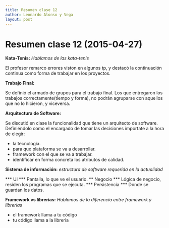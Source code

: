 ```yaml
---
title: Resumen clase 12
author: Leonardo Alonso y Vega
layout: post
---
```

Resumen clase 12 (2015-04-27)
===============

**Kata-Tenis:**
*Hablamos de las kata-tenis*

El profesor remarco errores viston en algunos tp, y destacó la continuación continua como forma de trabajar en los proyectos.

**Trabajo Final:**

Se definió el armado de grupos para el trabajo final. 
Los que entregaron los trabajos correctamente(tiempo y forma), no podrán agruparse con aquellos que no lo hicieron, y viceversa.

**Arquitectura de Software:**

Se discutió en clase la funcionalidad que tiene un arquitecto de software.
Definiéndolo como el encargado de tomar las decisiones importate a la hora de elegir:


* la tecnología.
* para que plataforma se va a desarrollar.
* framework con el que se va a trabajar.
* identificar en forma concreta los atributos de calidad.


**Sistema de información:**
*estructura de software requerida en la actualidad*

*** UI *** Pantalla, lo que ve el usuario.
** Negocio ***  Lógica de negocio, residen los programas que se ejecuta.
*** Persistencia ***  Donde se guardan los datos.

**Framework vs librerias:**
*Hablamos de la diferencia entre framework y librerias*

* el framework llama a tu código
* tu código llama a la libreria




